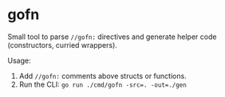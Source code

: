 # gofn

Small tool to parse `//gofn:` directives and generate helper code (constructors, curried wrappers).

Usage:

1. Add `//gofn:` comments above structs or functions.
2. Run the CLI: `go run ./cmd/gofn -src=. -out=./gen`
